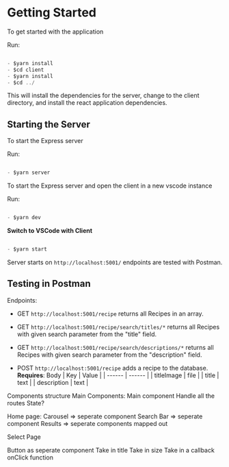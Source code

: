 # Getting Started

To get started with the application

Run:

```javascript

- $yarn install
- $cd client
- $yarn install
- $cd ../
```

This will install the dependencies for the server, change to the client directory, and install the react application dependencies.

## Starting the Server

To start the Express server

Run:

```javascript

- $yarn server
```

To start the Express server and open the client in a new vscode instance

Run:

```javascript

- $yarn dev
```

**Switch to VSCode with Client**

```javascript

- $yarn start
```

Server starts on `http://localhost:5001/` endpoints are tested with Postman.

## Testing in Postman

Endpoints:

- GET `http://localhost:5001/recipe` returns all Recipes in an array.

- GET `http://localhost:5001/recipe/search/titles/*` returns all Recipes with given search parameter from the "title" field.

- GET `http://localhost:5001/recipe/search/descriptions/*` returns all Recipes with given search parameter from the "description" field.

- POST `http://localhost:5001/recipe` adds a recipe to the database.
  **Requires**: Body
  | Key | Value |
  | ------ | ------ |
  | titleImage | file |
  | title | text |
  | description | text |


Components structure
 Main Components:
  Main component
    Handle all the routes
    State? 

  Home page:
   Carousel => seperate component
   Search Bar => seperate component
   Results => seperate components mapped out

  Select Page 

  Button as seperate component
    Take in title
    Take in size
    Take in a callback onClick function 
